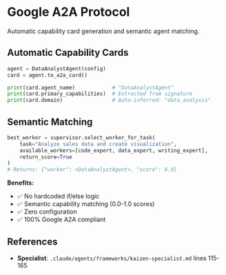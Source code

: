 # Google A2A Protocol

Automatic capability card generation and semantic agent matching.

## Automatic Capability Cards

```python
agent = DataAnalystAgent(config)
card = agent.to_a2a_card()

print(card.agent_name)            # "DataAnalystAgent"
print(card.primary_capabilities)  # Extracted from signature
print(card.domain)                # Auto-inferred: "data_analysis"
```

## Semantic Matching

```python
best_worker = supervisor.select_worker_for_task(
    task="Analyze sales data and create visualization",
    available_workers=[code_expert, data_expert, writing_expert],
    return_score=True
)
# Returns: {"worker": <DataAnalystAgent>, "score": 0.9}
```

**Benefits:**
- ✅ No hardcoded if/else logic
- ✅ Semantic capability matching (0.0-1.0 scores)
- ✅ Zero configuration
- ✅ 100% Google A2A compliant

## References
- **Specialist**: `.claude/agents/frameworks/kaizen-specialist.md` lines 115-165

